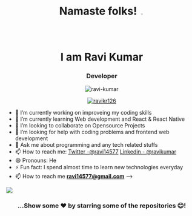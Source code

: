 <h1 align="center"> Namaste folks! <img src="https://camo.githubusercontent.com/35d3d11359a49bf12aebb834cc13fd81b95eff4e/68747470733a2f2f6d656469612e67697068792e636f6d2f6d656469612f6876524a434c467a6361737252346961377a2f67697068792e676966" height="2.5%" width="2.5%"><br>I am Ravi Kumar</h1>
<h3 align="center">Developer</h3>

<p align="center"> <img src="https://komarev.com/ghpvc/?username=ravikr126&label=Profile%20views&color=0e75b6&style=flat" alt="ravi-kumar" /> </p>

<p align="center"> <a href="https://github.com/ryo-ma/github-profile-trophy"><img src="https://github-profile-trophy.vercel.app/?username=ravikr126" alt="ravikr126" /></a> </p>



- 🔭 I’m currently working on improveing my coding skills
- 🌱 I’m currently learning Web development and React & React Native
- 👯 I’m looking to collaborate on Opensource Projects
- 🤔 I’m looking for help with coding problems and frontend web development
- 💬 Ask me about programming and any tech related stuffs
- 📫 How to reach me: [Twitter -@ravi14577](https://twitter.com/ravi14577)   [Linkedin - @ravikumar](https://www.linkedin.com/in/ravi-kumar-950747b4/)
- 😄 Pronouns: He
- ⚡ Fun fact: I spend almost time to learn new technologies everyday
- 📫 How to reach me **ravi14577@gmail.com**
-->
<img src="https://github-readme-stats.vercel.app/api?username=ravikr126&&show_icons=true&title_color==ffffff&icon_color=bb2acf&text_color=daf7dc&bg_color=151515">
<div align="center">

### ...Show some ❤️ by starring some of the repositories 😊!

</div>
